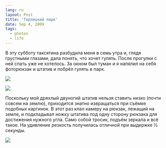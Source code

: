 ```yaml
---
lang: ru
layout: Post
title: 'Терлецкий парк'
date: Sep 4, 2009
tags:
  - photos
  - life
---
```


В эту субботу таксятина разбудила меня в семь утра и, глядя грустными глазами, дала понять, что хочет гулять. После прогулки с ней спать уже не хотелось. За окном был туман и я напялил на себя фоторюкзак и штатив и побрёл гулять в парк.

![](http://wow.sapegin.me/183w1e041507/2009-08-29-5D-9729-Artem-Sapegin.jpg)

<!--more-->

![](http://wow.sapegin.me/1x3D3o2o3n23/2009-08-29-5D-9743-Artem-Sapegin.jpg)

Поскольку мой дряхлый двуногий штатив нельзя ставить низко (почти совсем на землю), приходится знатно извращаться при съёмке подобных картинок. В этот раз клал камеру на рюкзак, лежащий на земле, и подкладывал ножку штатива под одну сторону рюкзака для достижения нужного угла. Само собой тросик, подъём зеркала и всё такое. На удивление резкость получилась отличной при выдержке ½ секунды.

![](http://wow.sapegin.me/113C0b1d3q0f/2009-08-29-5D-9737-Artem-Sapegin.jpg)
